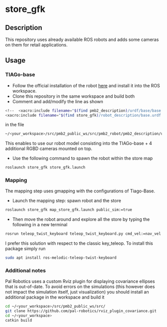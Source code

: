 # store_gfk

## Description
This repository uses already available ROS robots and adds some cameras on them for retail applications.
## Usage
### TIAGo-base
* Follow the official installation of the robot [here](http://wiki.ros.org/Robots/PMB-2/Tutorials/Installation/PMB2Simulation) and install it into the ROS workspace.
* Clone this repository in the same workspace and build both
* Comment and add/modify the line as shown
```bash
<!--  <xacro:include filename="$(find pmb2_description)/urdf/base/base.urdf.xacro"/> -->
<xacro:include filename="$(find store_gfk)/robot_description/base.urdf.xacro"/>
```
in the file 
```bash
~/<your_workspace>/src/pmb2_public_ws/src/pmb2_robot/pmb2_description/urdf/base/base_sensors.urdf.xacro
```
This enables to use our robot model consisting into the TIAGo-base + 4 additional RGBD cameras mounted on top.
* Use the following command to spawn the robot within the store map
```bash
roslaunch store_gfk store_gfk.launch
```

### Mapping
The mapping step uses gmapping with the configurations of Tiago-Base.
* Launch the mapping step: spawn robot and the store
```bash
roslaunch store_gfk map_store_gfk.launch public_sim:=true
```
* Then move the robot around and explore all the store by typing the following in a new terminal
```bash
rosrun teleop_twist_keyboard teleop_twist_keyboard.py cmd_vel:=nav_vel
```
I prefer this solution with respect to the classic key_teleop. To install this package simply run
```bash
sudo apt install ros-melodic-teleop-twist-keyboard
```

### Additional notes
Pal Robotics uses a custom Rviz plugin for displaying covariance ellipses that is out-of-date. To avoid errors on the simulations (this however does not impact the simulation itself, just visualization) you should install an additional package in the workspace and build it
```bash
cd ~/<your_workspace>/src/pmb2_public_ws/src/
git clone https://github.com/pal-robotics/rviz_plugin_covariance.git
cd ~/<your_workspace>
catkin build
```

